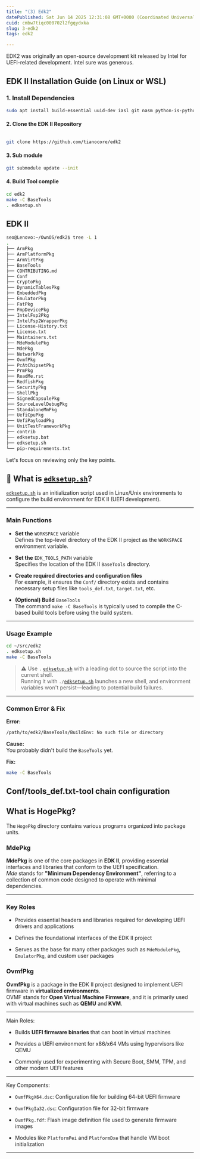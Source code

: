 ```yaml
---
title: "(3) Edk2"
datePublished: Sat Jun 14 2025 12:31:08 GMT+0000 (Coordinated Universal Time)
cuid: cmbw7tiqc000702l2fgqydxka
slug: 3-edk2
tags: edk2

---
```


EDK2 was originally an open-source development kit released by Intel for UEFI-related development. Intel sure was generous.

## **EDK II Installation Guide (on Linux or WSL)**

### **1\. Install Dependencies**

```bash
sudo apt install build-essential uuid-dev iasl git nasm python-is-python3
```

#### 2\. **Clone the EDK II Repository**

```bash

git clone https://github.com/tianocore/edk2
```

#### 3\. **Sub module**

```bash
git submodule update --init
```

#### 4\. **Build Tool complie**

```bash
cd edk2
make -C BaseTools
. edksetup.sh
```

## **EDK II**

```bash
seo@Lenovo:~/OwnOS/edk2$ tree -L 1
.
├── ArmPkg
├── ArmPlatformPkg
├── ArmVirtPkg
├── BaseTools
├── CONTRIBUTING.md
├── Conf
├── CryptoPkg
├── DynamicTablesPkg
├── EmbeddedPkg
├── EmulatorPkg
├── FatPkg
├── FmpDevicePkg
├── IntelFsp2Pkg
├── IntelFsp2WrapperPkg
├── License-History.txt
├── License.txt
├── Maintainers.txt
├── MdeModulePkg
├── MdePkg
├── NetworkPkg
├── OvmfPkg
├── PcAtChipsetPkg
├── PrmPkg
├── ReadMe.rst
├── RedfishPkg
├── SecurityPkg
├── ShellPkg
├── SignedCapsulePkg
├── SourceLevelDebugPkg
├── StandaloneMmPkg
├── UefiCpuPkg
├── UefiPayloadPkg
├── UnitTestFrameworkPkg
├── contrib
├── edksetup.bat
├── edksetup.sh
└── pip-requirements.txt
```

Let's focus on reviewing only the key points.

## 🔧 What is [`edksetup.sh`](http://edksetup.sh)?

[`edksetup.sh`](http://edksetup.sh) is an initialization script used in Linux/Unix environments to configure the build environment for EDK II (UEFI development).

---

### Main Functions

* **Set the** `WORKSPACE` variable  
    Defines the top-level directory of the EDK II project as the `WORKSPACE` environment variable.
    
* **Set the** `EDK_TOOLS_PATH` variable  
    Specifies the location of the EDK II `BaseTools` directory.
    
* **Create required directories and configuration files**  
    For example, it ensures the `Conf/` directory exists and contains necessary setup files like `tools_def.txt`, `target.txt`, etc.
    
* **(Optional) Build** `BaseTools`  
    The command `make -C BaseTools` is typically used to compile the C-based build tools before using the build system.
    

---

### Usage Example

```bash
cd ~/src/edk2
. edksetup.sh
make -C BaseTools
```

> ⚠️ Use `.` [`edksetup.sh`](http://edksetup.sh) with a leading dot to source the script into the current shell.  
> Running it with `./`[`edksetup.sh`](http://edksetup.sh) launches a new shell, and environment variables won't persist—leading to potential build failures.

---

### Common Error & Fix

**Error:**

```bash
/path/to/edk2/BaseTools/BuildEnv: No such file or directory
```

**Cause:**  
You probably didn't build the `BaseTools` yet.

**Fix:**

```bash
make -C BaseTools
```

## Conf/tools\_def.txt-tool chain configuration

## What is HogePkg?

The `HogePkg` directory contains various programs organized into package units.

### **MdePkg**

**MdePkg** is one of the core packages in **EDK II**, providing essential interfaces and libraries that conform to the UEFI specification.  
*Mde* stands for **"Minimum Dependency Environment"**, referring to a collection of common code designed to operate with minimal dependencies.

---

### Key Roles

* Provides essential headers and libraries required for developing UEFI drivers and applications
    
* Defines the foundational interfaces of the EDK II project
    
* Serves as the base for many other packages such as `MdeModulePkg`, `EmulatorPkg`, and custom user packages
    

### **OvmfPkg**

**OvmfPkg** is a package in the EDK II project designed to implement UEFI firmware in **virtualized environments**.  
OVMF stands for **Open Virtual Machine Firmware**, and it is primarily used with virtual machines such as **QEMU** and **KVM**.

---

Main Roles:

* Builds **UEFI firmware binaries** that can boot in virtual machines
    
* Provides a UEFI environment for x86/x64 VMs using hypervisors like QEMU
    
* Commonly used for experimenting with Secure Boot, SMM, TPM, and other modern UEFI features
    

---

Key Components:

* `OvmfPkgX64.dsc`: Configuration file for building 64-bit UEFI firmware
    
* `OvmfPkgIa32.dsc`: Configuration file for 32-bit firmware
    
* `OvmfPkg.fdf`: Flash image definition file used to generate firmware images
    
* Modules like `PlatformPei` and `PlatformDxe` that handle VM boot initialization
    

---